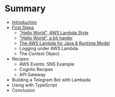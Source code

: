 # Summary

* [Introduction](intro/intro.md)
* [First Steps](firststeps/README.md)
  * ["Hello World", AWS Lambda Style](firststeps/hello.md)
  * ["Hello World", a bit harder](firststeps/hello-world-longer.md)
  * [The AWS Lambda for Java 8 Runtime Model](firststeps/runtime-model.md)
  * Logging under AWS Lambda
  * The Context Object
* Recipes:
  * AWS Events: SNS Example
  * Cognito Recipes
  * API Gateway
* Building a Telegram Bot with Lambada 
* Using with TypeScript
* Conclusion
